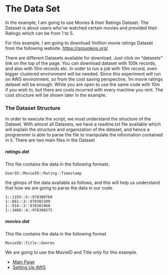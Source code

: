 # The Data Set

In the example, I am going to use Movies & their Ratings Dataset. 
The Dataset is about users who've watched certain movies and provided their Ratings which can be from 1 to 5. 

For this example, I am going to download 1million movie ratings Dataset from the following website.
https://grouplens.org/

There are different Datasets available for download. Just click on “datasets” link on the top of the page.
You can download dataset with 100k records, and also with 10m records etc. In order to run a job with 10m record, even bigger clustered environment will be needed. 
Since this experiment will run on AWS environment, so from the cost saving perspective, 1m movie ratings dataset will be enough. While you are open to use the same code with 10m if you wish to, but there are costs incurred with every machine you rent. 
The cost structure will be shown later in the example. 

### The Dataset Structure

In order to execute the script, we must understand the structure of the Dataset. With almost all Datasets, we have a readme.txt file available which will explain the structure and organization of the dataset, and hence a programmer is able to parse the file to manipulate the information contained in it.
There are two main files in the Dataset

##### ratings.dat
This file contains the data in the following formats.
```
UserID::MovieID::Rating::Timestamp
```
the glimps of the data available as follows, and this will help us understand that how we are going to parse the data in our code. 
```
1::1193::5::978300760
1::661::3::978302109
1::914::3::978301968
1::3408::4::978300275
```

##### movies.dat
This file contains the data in the following format
```
MovieID::Title::Genres
```
We are going to use the MovieID and Title only for this example. 

- [Main Page](README.md)
- [Setting Up AWS](the-dataset.md)



